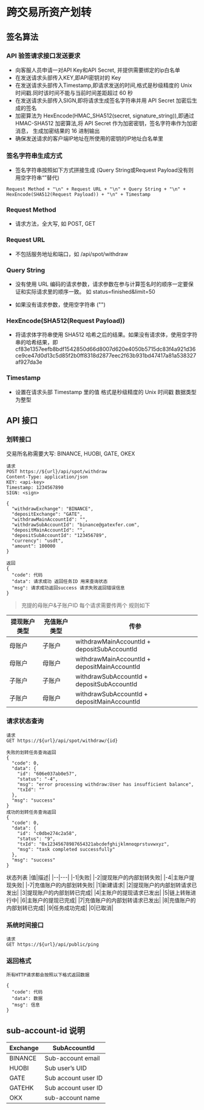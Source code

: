 # 跨交易所资产划转

## 签名算法

### API 验签请求接口发送要求

+ 向客服人员申请一对API Key和API Secret, 并提供需要绑定的ip白名单
+ 在发送请求头部传入KEY,即API密钥对的 Key
+ 在发送请求头部传入Timestamp,即请求发送的时间,格式是秒级精度的 Unix 时间戳.同时该时间不能与当前时间差距超过 60 秒
+ 在发送请求头部传入SIGN,即将请求生成签名字符串并用 API Secret 加密后生成的签名
+ 加密算法为 HexEncode(HMAC_SHA512(secret, signature_string)),即通过 HMAC-SHA512 加密算法,将 API Secret 作为加密密钥，签名字符串作为加密消息， 生成加密结果的
  16 进制输出
+ 确保发送请求的客户端IP地址在所使用的密钥的IP地址白名单里

### 签名字符串生成方式

+ 签名字符串按照如下方式拼接生成 (Query String或Request Payload没有则用空字符串“”替代)

```
Request Method + "\n" + Request URL + "\n" + Query String + "\n" + HexEncode(SHA512(Request Payload)) + "\n" + Timestamp
```

### Request Method

+ 请求方法，全大写, 如 POST, GET

### Request URL

+ 不包括服务地址和端口，如 /api/spot/withdraw

### Query String

+ 没有使用 URL 编码的请求参数，请求参数在参与计算签名时的顺序一定要保证和实际请求里的顺序一致。 如 status=finished&limit=50

+ 如果没有请求参数，使用空字符串 ("")

### HexEncode(SHA512(Request Payload))

+ 将请求体字符串使用 SHA512 哈希之后的结果。如果没有请求体，使用空字符串的哈希结果，即
  cf83e1357eefb8bdf1542850d66d8007d620e4050b5715dc83f4a921d36ce9ce47d0d13c5d85f2b0ff8318d2877eec2f63b931bd47417a81a538327af927da3e

### Timestamp

+ 设置在请求头部 Timestamp 里的值 格式是秒级精度的 Unix 时间戳 数据类型为整型

## API 接口

### 划转接口

交易所名称需要大写: BINANCE, HUOBI, GATE, OKEX

```
请求
POST https://${url}/api/spot/withdraw
Content-Type: application/json
KEY: <api-key>
Timestamp: 1234567890
SIGN: <sign>

{
  "withdrawExchange": "BINANCE",
  "depositExchange": "GATE",
  "withdrawMainAccountId": "",
  "withdrawSubAccountId": "binance@gatexfer.com",
  "depositMainAccountId": "",
  "depositSubAccountId": "123456789",
  "currency": "usdt",
  "amount": 100000
}

返回
{  
  "code": 代码
  "data": 请求成功 返回任务ID 用来查询状态
  "msg": 请求成功返回success 请求失败返回错误信息
}
```
>充提的母账户&子账户ID 每个请求需要传两个 规则如下

| 提现账户类型 | 充值账户类型 | 传参                                            |
|--------|--------|-----------------------------------------------|
| 母账户    | 子账户    | withdrawMainAccountId + depositSubAccountId   |
| 母账户    | 母账户    | withdrawMainAccountId + depositMainAccountId  |
| 子账户    | 子账户    | withdrawSubAccountId +  depositSubAccountId   |
| 子账户    | 母账户    | withdrawSubAccountId +   depositMainAccountId |


### 请求状态查询

```
请求
GET https://${url}/api/spot/withdraw/{id}

失败的划转任务查询返回 
{
  "code": 0,
  "data": {
    "id": "606e037ab0e57",
    "status": "-4",
    "msg": "error processing withdraw:User has insufficient balance",
    "txId": ""
  },
  "msg": "success"
}
成功的划转任务查询返回
{
  "code": 0,
  "data": {
    "id": "c0dbe274c2a58",
    "status": "9",
    "txId": "0x12345678987654321abcdefghijklmnoqprstuvwxyz",
    "msg": "task completed successfully"
  },
  "msg": "success"
}
```
状态列表
|值|描述|
|--|---|
|-1|失败|
|-2|提现账户的内部划转失败|
|-4|主账户提现失败|
|-7|充值账户的内部划转失败|
|1|新建请求|
|2|提现账户的内部划转请求已发出|
|3|提现账户的内部划转已完成|
|4|主账户的提现请求已发出|
|5|链上转账进行中|
|6|主账户的提现已完成|
|7|充值账户的内部划转请求已发出|
|8|充值账户的内部划转已完成|
|9|任务成功完成|
|0|已取消|

### 系统时间接口

```
请求
GET https://${url}/api/public/ping
```

### 返回格式

```
所有HTTP请求都会按照以下格式返回数据

{  
  "code": 代码
  "data": 数据
  "msg": 信息
}
```

## sub-account-id 说明

| Exchange | SubAccountId        |
|----------|---------------------|
| BINANCE  | Sub-account email   |
| HUOBI    | Sub user’s UID      |
| GATE     | Sub account user ID |
| GATEHK   | Sub account user ID |
| OKX     | sub-account name    |
